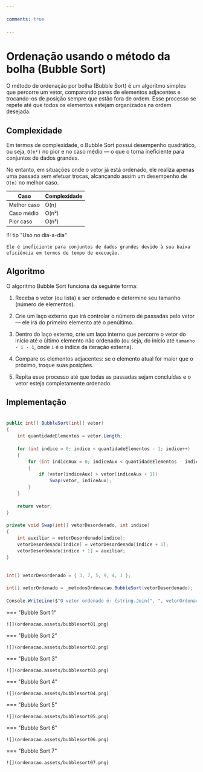 ```yaml
---

comments: true

---
```


# **Ordenação usando o método da bolha (Bubble Sort)**

O método de ordenação por bolha (Bubble Sort) é um algoritmo simples que percorre um vetor, comparando pares de elementos adjacentes e trocando-os de posição sempre que estão fora de ordem. Esse processo se repete até que todos os elementos estejam organizados na ordem desejada.

## **Complexidade**

Em termos de complexidade, o Bubble Sort possui desempenho quadrático, ou seja, `O(n²)` no pior e no caso médio — o que o torna ineficiente para conjuntos de dados grandes.

No entanto, em situações onde o vetor já está ordenado, ele realiza apenas uma passada sem efetuar trocas, alcançando assim um desempenho de `O(n)` no melhor caso.

| Caso         | Complexidade |
|--------------|--------------|
| Melhor caso  | O(n)         |
| Caso médio   | O(n²)        |
| Pior caso    | O(n²)        |


!!! tip "Uso no dia-a-dia"

    Ele é ineficiente para conjuntos de dados grandes devido à sua baixa eficiência em termos de tempo de execução.

## **Algoritmo**

O algoritmo Bubble Sort funciona da seguinte forma:

1. Receba o vetor (ou lista) a ser ordenado e determine seu tamanho (número de elementos).

2. Crie um laço externo que irá controlar o número de passadas pelo vetor — ele irá do primeiro elemento até o penúltimo.

3. Dentro do laço externo, crie um laço interno que percorre o vetor do início até o último elemento não ordenado (ou seja, do início até `tamanho - i - 1`, onde `i` é o índice da iteração externa).

4. Compare os elementos adjacentes: se o elemento atual for maior que o próximo, troque suas posições.

5. Repita esse processo até que todas as passadas sejam concluídas e o vetor esteja completamente ordenado.

## **Implementação**

```csharp

public int[] BubbleSort(int[] vetor)
{
    int quantidadeElementos = vetor.Length;

    for (int indice = 0; indice < quantidadeElementos - 1; indice++)
    {
        for (int indiceAux = 0; indiceAux < quantidadeElementos - indice - 1; indiceAux++)
        {
            if (vetor[indiceAux] > vetor[indiceAux + 1])
                Swap(vetor, indiceAux);
        }
    }

    return vetor;
}

private void Swap(int[] vetorDesordenado, int indice)
{
    int auxiliar = vetorDesordenado[indice];
    vetorDesordenado[indice] = vetorDesordenado[indice + 1];
    vetorDesordenado[indice + 1] = auxiliar;
}

```

```csharp

int[] vetorDesordenado = { 3, 7, 5, 9, 4, 1 };

int[] vetorOrdenado = _metodosOrdenacao.BubbleSort(vetorDesordenado);

Console.WriteLine($"O vetor ordenado é: {string.Join(", ", vetorOrdenado)}.");

```

=== "Bubble Sort 1"

    ![](ordenacao.assets/bubblesort01.png)

=== "Bubble Sort 2"

    ![](ordenacao.assets/bubblesort02.png)

=== "Bubble Sort 3"

    ![](ordenacao.assets/bubblesort03.png)

=== "Bubble Sort 4"

    ![](ordenacao.assets/bubblesort04.png)

=== "Bubble Sort 5"

    ![](ordenacao.assets/bubblesort05.png)

=== "Bubble Sort 6"

    ![](ordenacao.assets/bubblesort06.png)

=== "Bubble Sort 7"

    ![](ordenacao.assets/bubblesort07.png)